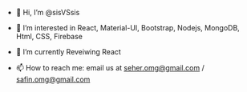 - 👋 Hi, I’m @sisVSsis
- 👀 I’m interested in React, Material-UI, Bootstrap, Nodejs, MongoDB, Html, CSS, Firebase
- 🌱 I’m currently Reveiwing React

- 📫 How to reach me: email us at seher.omg@gmail.com / safin.omg@gmail.com

<!---
sisVSsis/sisVSsis is a ✨ special ✨ repository because its `README.md` (this file) appears on your GitHub profile.
You can click the Preview link to take a look at your changes.
--->
